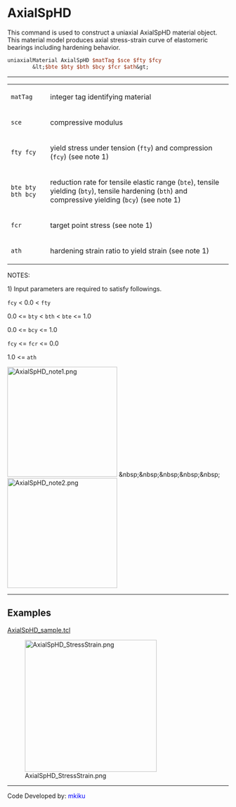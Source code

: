 # AxialSpHD

<p>This command is used to construct a uniaxial AxialSpHD material
object. This material model produces axial stress-strain curve of
elastomeric bearings including hardening behavior.</p>

```tcl
uniaxialMaterial AxialSpHD $matTag $sce $fty $fcy
        &lt;$bte $bty $bth $bcy $fcr $ath&gt;
```
<hr />
<table>
<tbody>
<tr class="odd">
<td><code class="parameter-table-variable">matTag</code></td>
<td><p>integer tag identifying material</p></td>
</tr>
<tr class="even">
<td><code class="parameter-table-variable">sce</code></td>
<td><p>compressive modulus</p></td>
</tr>
<tr class="odd">
<td><p><code class="parameter-table-variable">fty fcy</code></p></td>
<td><p>yield stress under tension (<code class="tcl-variable">fty</code>) and
compression (<code class="tcl-variable">fcy</code>) (see note 1)</p></td>
</tr>
<tr class="even">
<td><p><code class="parameter-table-variable">bte bty bth bcy</code></p></td>
<td><p>reduction rate for tensile elastic range (<code class="tcl-variable">bte</code>),
tensile yielding (<code class="tcl-variable">bty</code>), tensile hardening
(<code class="tcl-variable">bth</code>) and compressive yielding (<code class="tcl-variable">bcy</code>)
(see note 1)</p></td>
</tr>
<tr class="odd">
<td><code class="parameter-table-variable">fcr</code></td>
<td><p>target point stress (see note 1)</p></td>
</tr>
<tr class="even">
<td><code class="parameter-table-variable">ath</code></td>
<td><p>hardening strain ratio to yield strain (see note 1)</p></td>
</tr>
</tbody>
</table>
<p>NOTES:</p>
<p>1) Input parameters are required to satisfy followings.</p>
<p><code class="tcl-variable">fcy</code> &lt; 0.0 &lt; <code class="tcl-variable">fty</code></p>
<p>0.0 &lt;= <code class="tcl-variable">bty</code> &lt; <code class="tcl-variable">bth</code> &lt;
<code class="tcl-variable">bte</code> &lt;= 1.0</p>
<p>0.0 &lt;= <code class="tcl-variable">bcy</code> &lt;= 1.0</p>
<p><code class="tcl-variable">fcy</code> &lt;= <code class="tcl-variable">fcr</code> &lt;= 0.0</p>
<p>1.0 &lt;= <code class="tcl-variable">ath</code></p>
<p><img src="/OpenSeesRT/contrib/static/AxialSpHD_note1.png" title="AxialSpHD_note1.png"
width="250" alt="AxialSpHD_note1.png" />
&amp;nbsp;&amp;nbsp;&amp;nbsp;&amp;nbsp;&amp;nbsp; <img
src="AxialSpHD_note2.png" title="AxialSpHD_note2.png" width="250"
alt="AxialSpHD_note2.png" /></p>
<hr />

## Examples

<p><a href="Media:AxialSpHD_sample.tcl"
title="wikilink">AxialSpHD_sample.tcl</a></p>
<figure>
<img src="/OpenSeesRT/contrib/static/AxialSpHD_StressStrain.png" title="AxialSpHD_StressStrain.png"
width="300" alt="AxialSpHD_StressStrain.png" />
<figcaption aria-hidden="true">AxialSpHD_StressStrain.png</figcaption>
</figure>
<hr />
<p>Code Developed by: <span style="color:blue"> mkiku
</span></p>
